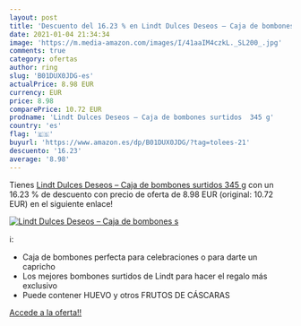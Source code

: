 ```yaml
---
layout: post
title: 'Descuento del 16.23 % en Lindt Dulces Deseos – Caja de bombones s'
date: 2021-01-04 21:34:34
image: 'https://m.media-amazon.com/images/I/41aaIM4czkL._SL200_.jpg'
comments: true
category: ofertas
author: ring
slug: 'B01DUX0JDG-es'
actualPrice: 8.98 EUR
currency: EUR
price: 8.98
comparePrice: 10.72 EUR
prodname: 'Lindt Dulces Deseos – Caja de bombones surtidos  345 g'
country: 'es'
flag: '🇪🇸'
buyurl: 'https://www.amazon.es/dp/B01DUX0JDG/?tag=tolees-21'
descuento: '16.23'
average: '8.98'
---
```


Tienes [Lindt Dulces Deseos – Caja de bombones surtidos  345 g](https://www.amazon.es/dp/B01DUX0JDG/?tag=tolees-21) con un 16.23 % de descuento con precio de oferta de 8.98 EUR (original: 10.72 EUR) en el siguiente enlace!

[![Lindt Dulces Deseos – Caja de bombones s](https://m.media-amazon.com/images/I/41aaIM4czkL._SL200_.jpg)](https://www.amazon.es/dp/B01DUX0JDG/?tag=tolees-21)

ℹ️:

- Caja de bombones perfecta para celebraciones o para darte un capricho
- Los mejores bombones surtidos de Lindt para hacer el regalo más exclusivo
- Puede contener HUEVO y otros FRUTOS DE CÁSCARAS

[Accede a la oferta!!](https://www.amazon.es/dp/B01DUX0JDG/?tag=tolees-21)
